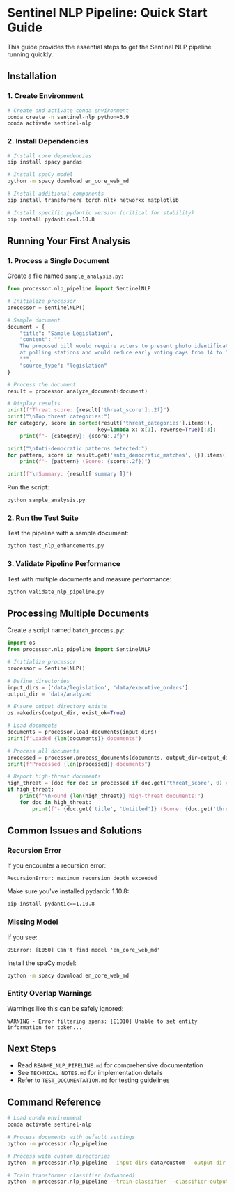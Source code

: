 # Sentinel NLP Pipeline: Quick Start Guide

This guide provides the essential steps to get the Sentinel NLP pipeline running quickly.

## Installation

### 1. Create Environment

```bash
# Create and activate conda environment
conda create -n sentinel-nlp python=3.9
conda activate sentinel-nlp
```

### 2. Install Dependencies

```bash
# Install core dependencies
pip install spacy pandas

# Install spaCy model
python -m spacy download en_core_web_md

# Install additional components
pip install transformers torch nltk networkx matplotlib

# Install specific pydantic version (critical for stability)
pip install pydantic==1.10.8
```

## Running Your First Analysis

### 1. Process a Single Document

Create a file named `sample_analysis.py`:

```python
from processor.nlp_pipeline import SentinelNLP

# Initialize processor
processor = SentinelNLP()

# Sample document
document = {
    "title": "Sample Legislation",
    "content": """
    The proposed bill would require voters to present photo identification
    at polling stations and would reduce early voting days from 14 to 5.
    """,
    "source_type": "legislation"
}

# Process the document
result = processor.analyze_document(document)

# Display results
print(f"Threat score: {result['threat_score']:.2f}")
print("\nTop threat categories:")
for category, score in sorted(result['threat_categories'].items(), 
                             key=lambda x: x[1], reverse=True)[:3]:
    print(f"- {category}: {score:.2f}")

print("\nAnti-democratic patterns detected:")
for pattern, score in result.get('anti_democratic_matches', {}).items():
    print(f"- {pattern} (Score: {score:.2f})")

print(f"\nSummary: {result['summary']}")
```

Run the script:

```bash
python sample_analysis.py
```

### 2. Run the Test Suite

Test the pipeline with a sample document:

```bash
python test_nlp_enhancements.py
```

### 3. Validate Pipeline Performance

Test with multiple documents and measure performance:

```bash
python validate_nlp_pipeline.py
```

## Processing Multiple Documents

Create a script named `batch_process.py`:

```python
import os
from processor.nlp_pipeline import SentinelNLP

# Initialize processor
processor = SentinelNLP()

# Define directories
input_dirs = ['data/legislation', 'data/executive_orders']
output_dir = 'data/analyzed'

# Ensure output directory exists
os.makedirs(output_dir, exist_ok=True)

# Load documents
documents = processor.load_documents(input_dirs)
print(f"Loaded {len(documents)} documents")

# Process all documents
processed = processor.process_documents(documents, output_dir=output_dir)
print(f"Processed {len(processed)} documents")

# Report high-threat documents
high_threat = [doc for doc in processed if doc.get('threat_score', 0) > 0.6]
if high_threat:
    print(f"\nFound {len(high_threat)} high-threat documents:")
    for doc in high_threat:
        print(f"- {doc.get('title', 'Untitled')} (Score: {doc.get('threat_score', 0):.2f})")
```

## Common Issues and Solutions

### Recursion Error

If you encounter a recursion error:

```
RecursionError: maximum recursion depth exceeded
```

Make sure you've installed pydantic 1.10.8:

```bash
pip install pydantic==1.10.8
```

### Missing Model

If you see:

```
OSError: [E050] Can't find model 'en_core_web_md'
```

Install the spaCy model:

```bash
python -m spacy download en_core_web_md
```

### Entity Overlap Warnings

Warnings like this can be safely ignored:

```
WARNING - Error filtering spans: [E1010] Unable to set entity information for token...
```

## Next Steps

- Read `README_NLP_PIPELINE.md` for comprehensive documentation
- See `TECHNICAL_NOTES.md` for implementation details
- Refer to `TEST_DOCUMENTATION.md` for testing guidelines

## Command Reference

```bash
# Load conda environment
conda activate sentinel-nlp

# Process documents with default settings
python -m processor.nlp_pipeline

# Process with custom directories
python -m processor.nlp_pipeline --input-dirs data/custom --output-dir data/results

# Train transformer classifier (advanced)
python -m processor.nlp_pipeline --train-classifier --classifier-output models/custom
``` 